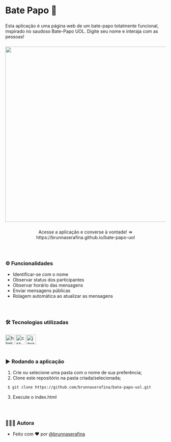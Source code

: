 <h1 align="left">Bate Papo 💬</h1>

###

<p align="left"> Esta aplicação é uma página web de um bate-papo totalmente funcional, inspirado no saudoso Bate-Papo UOL. Digite seu nome e interaja com as pessoas!</p>

###

<div align="center"> 

<img height="550" src="https://user-images.githubusercontent.com/106851605/215232188-ad3f9047-c45a-44fc-a398-d56e82a7fbfe.gif" />


</div> 

###

<p align="center">Acesse a aplicação e converse à vontade! => https://brunnaserafina.github.io/bate-papo-uol</p>


###

<br clear="both">

### ⚙️ Funcionalidades

- Identificar-se com o nome
- Observar status dos participantes
- Observar horário das mensagens
- Enviar mensagens públicas
- Rolagem automática ao atualizar as mensagens

###

<br />

### 🛠️ Tecnologias utilizadas

###

  <img align="left" alt="html" height="30px" src="https://img.shields.io/badge/html5-%23E34F26.svg?style=for-the-badge&logo=html5&logoColor=white" />
  <img align="left" alt="css" height="30px" src="https://img.shields.io/badge/css3-%231572B6.svg?style=for-the-badge&logo=css3&logoColor=white" />
  <img align="left" alt="javascript" height="30px" src="https://img.shields.io/badge/javascript-%23323330.svg?style=for-the-badge&logo=javascript&logoColor=%23F7DF1E" />

###

<br />
<br />
<br />

### ▶️ Rodando a aplicação

1. Crie ou selecione uma pasta com o nome de sua preferência;
2. Clone este repositório na pasta criada/selecionada;

```bash
 $ git clone https://github.com/brunnaserafina/bate-papo-uol.git
```

3. Execute o index.html

###
<br />

### 🙇🏻‍♀️ Autora

- Feito com ❤️ por [@brunnaserafina](https://www.github.com/brunnaserafina)

